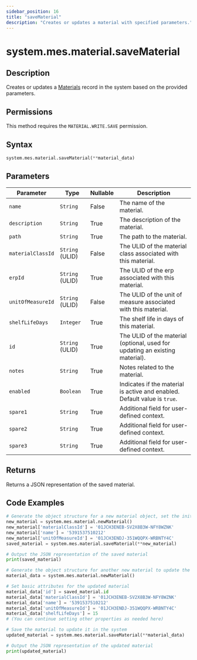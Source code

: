```yaml
---
sidebar_position: 16
title: "saveMaterial"
description: "Creates or updates a material with specified parameters."
---
```


# system.mes.material.saveMaterial

## Description

Creates or updates a [Materials](../../data-model/material-model/material) record in the system based on the provided parameters.


## Permissions

This method requires the `MATERIAL.WRITE.SAVE` permission.

## Syntax

```python
system.mes.material.saveMaterial(**material_data)
```

## Parameters

| Parameter         | Type            | Nullable | Description                                                                  |
|-------------------|-----------------|----------|------------------------------------------------------------------------------|
| `name`            | `String`        | False    | The name of the material.                                                    |
| `description`     | `String`        | True     | The description of the material.                                             |
| `path`            | `String`        | True     | The path to the material.                                                    |
| `materialClassId` | `String` (ULID) | False    | The ULID of the material class associated with this material.                |
| `erpId`           | `String` (ULID) | True     | The ULID of the erp associated with this material.                           |
| `unitOfMeasureId` | `String` (ULID) | False    | The ULID of the unit of measure associated with this material.               |
| `shelfLifeDays`   | `Integer`       | True     | The shelf life in days of this material.                                     |
| `id`              | `String` (ULID) | True     | The ULID of the material (optional, used for updating an existing material). |
| `notes`           | `String`        | True     | Notes related to the material.                                               |
| `enabled`         | `Boolean`       | True     | Indicates if the material is active and enabled. Default value is `true`.    |
| `spare1`          | `String`        | True     | Additional field for user-defined context.                                   |
| `spare2`          | `String`        | True     | Additional field for user-defined context.                                   |
| `spare3`          | `String`        | True     | Additional field for user-defined context.                                   |

## Returns

Returns a JSON representation of the saved material.

## Code Examples

```python
# Generate the object structure for a new material object, set the initial arguments and save it
new_material = system.mes.material.newMaterial()
new_material['materialClassId'] = '01JCH3ENEB-SV2X8B3W-NFY8WZNK'
new_material['name'] = '5391537510212'
new_material['unitOfMeasureId'] = '01JCH3ENDJ-351WQQPX-WRBNTY4C'
saved_material = system.mes.material.saveMaterial(**new_material)

# Output the JSON representation of the saved material
print(saved_material)

# Generate the object structure for another new material to update the previous material
material_data = system.mes.material.newMaterial()

# Set basic attributes for the updated material
material_data['id'] = saved_material.id
material_data['materialClassId'] = '01JCH3ENEB-SV2X8B3W-NFY8WZNK'
material_data['name'] = '5391537510212'
material_data['unitOfMeasureId'] = '01JCH3ENDJ-351WQQPX-WRBNTY4C'
material_data['shelfLifeDays'] = 15
# (You can continue setting other properties as needed here)

# Save the material to update it in the system
updated_material = system.mes.material.saveMaterial(**material_data)

# Output the JSON representation of the updated material
print(updated_material)
```
